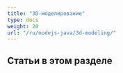 ```yaml
---
title: "3D-моделирование"
type: docs
weight: 20
url: "/ru/nodejs-java/3d-modeling/"
---
```


## **Статьи в этом разделе**
